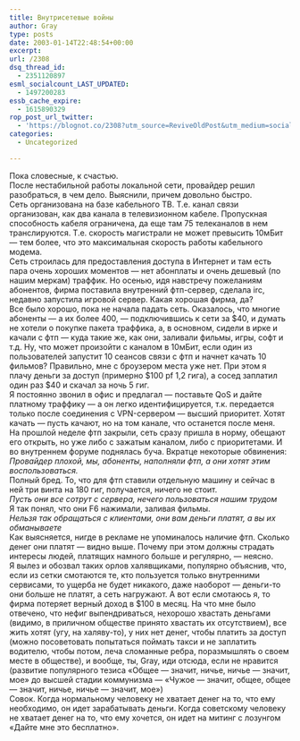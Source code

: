 ```yaml
---
title: Внутрисетевые войны
author: Gray
type: posts
date: 2003-01-14T22:48:54+00:00
excerpt:
url: /2308
dsq_thread_id:
  - 2351120897
esml_socialcount_LAST_UPDATED:
  - 1497200283
essb_cache_expire:
  - 1615890329
rop_post_url_twitter:
  - 'https://blognot.co/2308?utm_source=ReviveOldPost&utm_medium=social&utm_campaign=ReviveOldPost'
categories:
  - Uncategorized

---
```








Пока словесные, к счастью.  
После нестабильной работы локальной сети, провайдер решил разобраться, в чем дело. Выяснили, причем довольно быстро.  
Сеть организована на базе кабельного ТВ. Т.е. канал связи организован, как два канала в телевизионном кабеле. Пропускная способность кабеля ограничена, да еще там 75 телеканалов в нем транслируются. Т.е. скорость магистрали не может превысить 10мБит &#8212; тем более, что это максимальная скорость работы кабельного модема.  
Сеть строилась для предоставления доступа в Интернет и там есть пара очень хороших моментов &#8212; нет абонплаты и очень дешевый (по нашим меркам) траффик. Но осенью, идя навстречу пожеланиям абонентов, фирма поставила внутренний фтп-сервер, сделала irc, недавно запустила игровой сервер. Какая хорошая фирма, да?  
Все было хорошо, пока не начала падать сеть. Оказалось, что многие абоненты &#8212; а их более 400, &#8212; подключившись к сети за $40, и думать не хотели о покупке пакета траффика, а, в основном, сидели в ирке и качали с фтп &#8212; куда такие же, как они, заливали фильмы, игры, софт и т.д. Ну, что может произойти с каналом в 10мБит, если один из пользователей запустит 10 сеансов связи с фтп и начнет качать 10 фильмов? Правильно, мне с броузером места уже нет. При этом я плачу деньги за доступ (примерно $100 pf 1,2 гига), а сосед заплатил один раз $40 и скачал за ночь 5 гиг.  
Я постоянно звонил в офис и предлагал &#8212; поставьте QoS и дайте платному траффику &#8212; а он легко идентифицируется, т.к. передается только после соединения с VPN-сервером &#8212; высший приоритет. Хотят качать &#8212; пусть качают, но на том канале, что останется после меня.  
На прошлой неделе фтп закрыли, сеть сразу пришла в норму, обещают его открыть, но уже либо с зажатым каналом, либо с приоритетами. И во внутреннем форуме поднялась буча. Вкратце некоторые обвинения:  
 _Провайдер плохой, мы, абоненты, наполняли фтп, а они хотят этим воспользоваться._  
Полный бред. То, что для фтп ставили отдельную машину и сейчас в ней три винта на 180 гиг, получается, ничего не стоит.  
 _Пусть они все сотрут с сервера, нечего пользоваться нашим трудом_  
Я так понял, что они F6 нажимали, заливая фильмы.  
_Нельзя так обращаться с клиентами, они вам деньги платят, а вы их обманываете_  
Как выясняется, нигде в рекламе не упоминалось наличие фтп. Сколько денег они платят &#8212; видно выше. Почему при этом должны страдать интересы людей, платящих намного больше и регулярно, &#8212; неясно.  
Я вылез и обозвал таких орлов халявщиками, популярно объяснив, что, если из сетки смотаются те, кто пользуется только внутренними сервисами, то ущерба не будет никакого, даже наоборот &#8212; деньги-то они больше не платят, а сеть нагружают. А вот если смотаюсь я, то фирма потеряет верный доход в $100 в месяц. На что мне было отвечено, что нефиг выпендриваться, нехорошо хвастать деньгами (видимо, в приличном обществе принято хвастать их отсутствием), все жить хотят (угу, на халяву-то), у них нет денег, чтобы платить за доступ (можно посоветовать попытаться поймать такси и не заплатить водителю, чтобы потом, леча сломанные ребра, поразмышлять о своем месте в обществе), и вообще, ты, Gray, иди отсюда, если не нравится (развитие популярного тезиса &#171;Общее &#8212; значит, ничье, ничье &#8212; значит, мое&#187; до высшей стадии коммунизма &#8212; &#171;Чужое &#8212; значит, общее, общее &#8212; значит, ничье, ничье &#8212; значит, мое&#187;)  
Совок. Когда нормальному человеку не хватает денег на то, что ему необходимо, он идет зарабатывать деньги. Когда советскому человеку не хватает денег на то, что ему хочется, он идет на митинг с лозунгом &#171;Дайте мне это бесплатно&#187;.